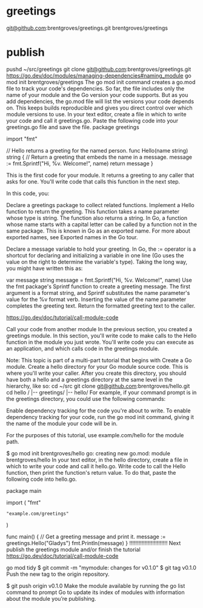 # greetings
<!-- https://go.dev/doc/tutorial/create-module -->
git@github.com:brentgroves/greetings.git
brentgroves/greetings

# publish
pushd ~/src/greetings
git clone git@github.com:brentgroves/greetings.git
https://go.dev/doc/modules/managing-dependencies#naming_module
go mod init brentgroves/greetings
The go mod init command creates a go.mod file to track your code's dependencies. So far, the file includes only the name of your module and the Go version your code supports. But as you add dependencies, the go.mod file will list the versions your code depends on. This keeps builds reproducible and gives you direct control over which module versions to use.
In your text editor, create a file in which to write your code and call it greetings.go.
Paste the following code into your greetings.go file and save the file.
package greetings

import "fmt"

// Hello returns a greeting for the named person.
func Hello(name string) string {
    // Return a greeting that embeds the name in a message.
    message := fmt.Sprintf("Hi, %v. Welcome!", name)
    return message
}

This is the first code for your module. It returns a greeting to any caller that asks for one. You'll write code that calls this function in the next step.

In this code, you:

Declare a greetings package to collect related functions.
Implement a Hello function to return the greeting.
This function takes a name parameter whose type is string. The function also returns a string. In Go, a function whose name starts with a capital letter can be called by a function not in the same package. This is known in Go as an exported name. For more about exported names, see Exported names in the Go tour.

Declare a message variable to hold your greeting.
In Go, the := operator is a shortcut for declaring and initializing a variable in one line (Go uses the value on the right to determine the variable's type). Taking the long way, you might have written this as:

var message string
message = fmt.Sprintf("Hi, %v. Welcome!", name)
Use the fmt package's Sprintf function to create a greeting message. The first argument is a format string, and Sprintf substitutes the name
parameter's value for the %v format verb. Inserting the value of the name parameter completes the greeting text.
Return the formatted greeting text to the caller.

https://go.dev/doc/tutorial/call-module-code

Call your code from another module
In the previous section, you created a greetings module. In this section, you'll write code to make calls to the Hello function in the module you just wrote. You'll write code you can execute as an application, and which calls code in the greetings module.

Note: This topic is part of a multi-part tutorial that begins with Create a Go module.
Create a hello directory for your Go module source code. This is where you'll write your caller.
After you create this directory, you should have both a hello and a greetings directory at the same level in the hierarchy, like so:
cd ~/src
git clone git@github.com:brentgroves/hello.git
cd hello
<home>/
 |-- greetings/
 |-- hello/
For example, if your command prompt is in the greetings directory, you could use the following commands:

Enable dependency tracking for the code you're about to write.
To enable dependency tracking for your code, run the go mod init command, giving it the name of the module your code will be in.

For the purposes of this tutorial, use example.com/hello for the module path.

$ go mod init brentgroves/hello
go: creating new go.mod: module brentgroves/hello
In your text editor, in the hello directory, create a file in which to write your code and call it hello.go.
Write code to call the Hello function, then print the function's return value.
To do that, paste the following code into hello.go.

package main

import (
    "fmt"

    "example.com/greetings"
)

func main() {
    // Get a greeting message and print it.
    message := greetings.Hello("Gladys")
    fmt.Println(message)
}
!!!!!!!!!!!!!!!!!!!!!!!!!
Next publish the greetings module and/or finish the tutorial
https://go.dev/doc/tutorial/call-module-code

go mod tidy
$ git commit -m "mymodule: changes for v0.1.0"
$ git tag v0.1.0
Push the new tag to the origin repository.

$ git push origin v0.1.0
Make the module available by running the go list command to prompt Go to update its index of modules with information about the module you’re publishing.
